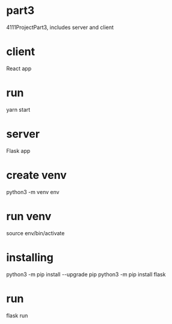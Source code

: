 # part3
 4111ProjectPart3, includes server and client

# client
React app

# run
yarn start

# server
Flask app

# create venv
python3 -m venv env

# run venv
source env/bin/activate

# installing
python3 -m pip install --upgrade pip
python3 -m pip install flask

# run
flask run